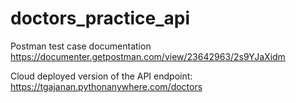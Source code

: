 # doctors_practice_api

Postman test case documentation
https://documenter.getpostman.com/view/23642963/2s9YJaXidm

Cloud deployed version of the API endpoint: https://tgajanan.pythonanywhere.com/doctors
